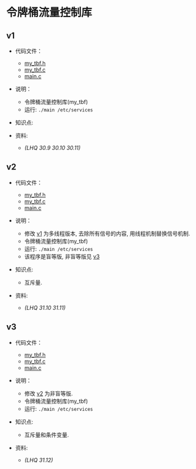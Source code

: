 # 令牌桶流量控制库

## v1

- 代码文件：
  - [my_tbf.h](./v1/my_tbf.h)
  - [my_tbf.c](./v1/my_tbf.c)
  - [main.c](./v1/main.c)

- 说明：
  - 令牌桶流量控制库(my_tbf)
  - 运行: `./main /etc/services`

- 知识点:

- 资料:
  - _(LHQ 30.9 30.10 30.11)_

## v2

- 代码文件：
  - [my_tbf.h](./v2/my_tbf.h)
  - [my_tbf.c](./v2/my_tbf.c)
  - [main.c](./v2/main.c)

- 说明：
  - 修改 [v1](#v1) 为多线程版本, 去除所有信号的内容, 用线程机制替换信号机制.
  - 令牌桶流量控制库(my_tbf)
  - 运行: `./main /etc/services`
  - 该程序是盲等版, 非盲等版见 [v3](#v3)

- 知识点:
  - 互斥量.

- 资料:
  - _(LHQ 31.10 31.11)_

## v3

- 代码文件：
  - [my_tbf.h](./v3/my_tbf.h)
  - [my_tbf.c](./v3/my_tbf.c)
  - [main.c](./v3/main.c)

- 说明：
  - 修改 [v2](#v2) 为非盲等版.
  - 令牌桶流量控制库(my_tbf)
  - 运行: `./main /etc/services`

- 知识点:
  - 互斥量和条件变量.

- 资料:
  - _(LHQ 31.12)_
